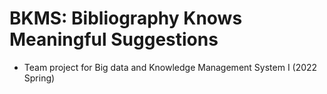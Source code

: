 # BKMS: Bibliography Knows Meaningful Suggestions

* Team project for Big data and Knowledge Management System I (2022 Spring)

